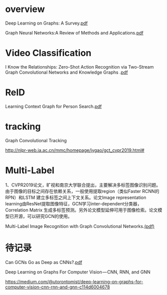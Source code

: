 

# overview

Deep Learning on Graphs: A Survey.[pdf](https://arxiv.org/pdf/1812.04202.pdf)

Graph Neural Networks:A Review of Methods and Applications.[pdf](https://arxiv.org/pdf/1812.08434.pdf)
# Video Classification
I Know the Relationships: Zero-Shot Action Recognition via Two-Stream Graph Convolutional Networks and Knowledge Graphs
.[pdf]()


# ReID

Learning Context Graph for Person Search.[pdf](https://arxiv.org/pdf/1904.01830.pdf)
# tracking

Graph Convolutional Tracking

http://nlpr-web.ia.ac.cn/mmc/homepage/jygao/gct_cvpr2019.html#

# Multi-Label

1、CVPR2019论文，旷视和南京大学联合提出，主要解决多标签图像识别问题。由于图像的目标之间存在依赖关系，一般使用提取region（类似Faster RCNN的RPN）和LSTM
建立多标签之间上下文关系。论文Image representation learning由ResNet提取图像特征，GCN学习inter-dependent分类器，Correlation Matrix
生成多标签预测。另外论文模型延伸可用于图像检索。论文模型已开源，可以研究GCN的使用。

Multi-Label Image Recognition with Graph Convolutional Networks.[(pdf)](https://arxiv.org/pdf/1904.03582.pdf)

# 待记录

Can GCNs Go as Deep as CNNs?.[pdf](https://arxiv.org/pdf/1904.03751.pdf)

Deep Learning on Graphs For Computer Vision — CNN, RNN, and GNN

https://medium.com/@utorontomist/deep-learning-on-graphs-for-computer-vision-cnn-rnn-and-gnn-c114d6004678